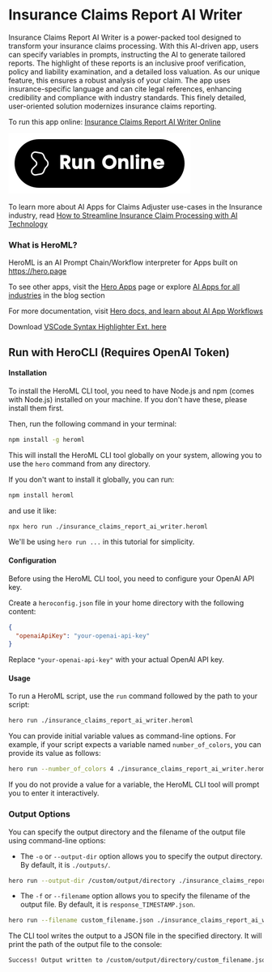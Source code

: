 # Insurance Claims Report AI Writer

Insurance Claims Report AI Writer is a power-packed tool designed to transform your insurance claims processing. With this AI-driven app, users can specify variables in prompts, instructing the AI to generate tailored reports. The highlight of these reports is an inclusive proof verification, policy and liability examination, and a detailed loss valuation. As our unique feature, this ensures a robust analysis of your claim. The app uses insurance-specific language and can cite legal references, enhancing credibility and compliance with industry standards. This finely detailed, user-oriented solution modernizes insurance claims reporting.

To run this app online: [Insurance Claims Report AI Writer Online](https://hero.page/app/insurance-claims-report-ai-writer-ai-driven-comprehensive-insurance-claim-analysis/GueaxBxBnvBhsLkamqyO)

[![Run Insurance Claims Report AI Writer Online](/assets/run.svg)](https://hero.page/app/insurance-claims-report-ai-writer-ai-driven-comprehensive-insurance-claim-analysis/GueaxBxBnvBhsLkamqyO)

To learn more about AI Apps for Claims Adjuster use-cases in the Insurance industry, read [How to Streamline Insurance Claim Processing with AI Technology](https://hero.page/blog/ai/insurance/how-to-streamline-insurance-claim-processing-with-ai-technology/171002)

### What is HeroML?
HeroML is an AI Prompt Chain/Workflow interpreter for Apps built on https://hero.page 

To see other apps, visit the [Hero Apps](https://hero.page/apps) page or explore [AI Apps for all industries](https://hero.page/blog) in the blog section

For more documentation, visit [Hero docs, and learn about AI App Workflows](https://hero.page/tutorials/introduction-to-heroml)

Download [VSCode Syntax Highlighter Ext. here](https://marketplace.visualstudio.com/items?itemName=hero-page.heroml)

## Run with HeroCLI (Requires OpenAI Token)

#### Installation

To install the HeroML CLI tool, you need to have Node.js and npm (comes with Node.js) installed on your machine. If you don't have these, please install them first. 

Then, run the following command in your terminal:

```bash
npm install -g heroml
```

This will install the HeroML CLI tool globally on your system, allowing you to use the `hero` command from any directory.

If you don't want to install it globally, you can run:

```bash
npm install heroml
```

and use it like:

```bash
npx hero run ./insurance_claims_report_ai_writer.heroml
```

We'll be using `hero run ...` in this tutorial for simplicity.

#### Configuration

Before using the HeroML CLI tool, you need to configure your OpenAI API key. 

Create a `heroconfig.json` file in your home directory with the following content:

```json
{
  "openaiApiKey": "your-openai-api-key"
}
```

Replace `"your-openai-api-key"` with your actual OpenAI API key.

#### Usage

To run a HeroML script, use the `run` command followed by the path to your script:

```bash
hero run ./insurance_claims_report_ai_writer.heroml
```

You can provide initial variable values as command-line options. For example, if your script expects a variable named `number_of_colors`, you can provide its value as follows:

```bash
hero run --number_of_colors 4 ./insurance_claims_report_ai_writer.heroml
```

If you do not provide a value for a variable, the HeroML CLI tool will prompt you to enter it interactively.

### Output Options

You can specify the output directory and the filename of the output file using command-line options:

- The `-o` or `--output-dir` option allows you to specify the output directory. By default, it is `./outputs/`.

```bash
hero run --output-dir /custom/output/directory ./insurance_claims_report_ai_writer.heroml
```

- The `-f` or `--filename` option allows you to specify the filename of the output file. By default, it is `response_TIMESTAMP.json`.

```bash
hero run --filename custom_filename.json ./insurance_claims_report_ai_writer.heroml
```

The CLI tool writes the output to a JSON file in the specified directory. It will print the path of the output file to the console:

```bash
Success! Output written to /custom/output/directory/custom_filename.json
```

